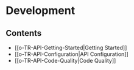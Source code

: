 # Development

## Contents

- [[o-TR-API-Getting-Started|Getting Started]]
- [[o-TR-API-Configuration|API Configuration]]
- [[o-TR-API-Code-Quality|Code Quality]]
